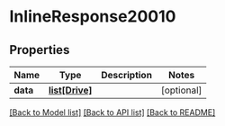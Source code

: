 # InlineResponse20010

## Properties
Name | Type | Description | Notes
------------ | ------------- | ------------- | -------------
**data** | [**list[Drive]**](Drive.md) |  | [optional] 

[[Back to Model list]](../README.md#documentation-for-models) [[Back to API list]](../README.md#documentation-for-api-endpoints) [[Back to README]](../README.md)

